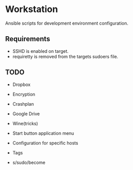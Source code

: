 Workstation
===========

Ansible scripts for development environment configuration.

## Requirements
* SSHD is enabled on target.
* requiretty is removed from the targets sudoers file.

## TODO
* Dropbox
* Encryption
* Crashplan
* Google Drive
* Wine(tricks)
* Start button application menu

* Configuration for specific hosts
* Tags
* s/sudo/become
